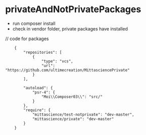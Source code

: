 # privateAndNotPrivatePackages

- run composer install
- check in vendor folder, private packages have installed


// code for packages


        {
            "repositories": [
                {
                    "type": "vcs",
                    "url": "https://github.com/ultimecreation/MittasciencePrivate"
                }
            ],
            
            "autoload": {
                "psr-4": {
                    "Moi\\Composer03\\": "src/"
                }
            },
            "require": {
                "mittascience/test-notprivate": "dev-master",
                "mittascience/private": "dev-master"
            }
        }
